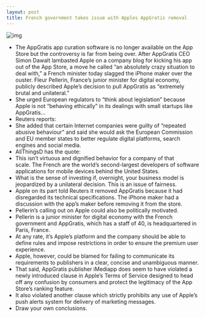 ```yaml
---
layout: post
title: French government takes issue with Apples AppGratis removal
---
```

![img](http://media.idownloadblog.com/wp-content/uploads/2013/04/AppGratis-teaser1.jpg)
* The AppGratis app curation software is no longer available on the App Store but the controversy is far from being over. After AppGratis CEO Simon Dawalt lambasted Apple on a company blog for kicking his app out of the App Store, a move he called “an absolutely crazy situation to deal with,” a French minister today slagged the iPhone maker over the ouster. Fleur Pellerin, France’s junior minister for digital economy, publicly described Apple’s decision to pull AppGratis as “extremely brutal and unilateral.”
* She urged European regulators to “think about legislation” because Apple is not “behaving ethically” in its dealings with small startups like AppGratis…
* Reuters reports:
* She added that certain Internet companies were guilty of “repeated abusive behaviour” and said she would ask the European Commission and EU member states to better regulate digital platforms, search engines and social media.
* AllThingsD has the quote:
* This isn’t virtuous and dignified behavior for a company of that scale. The French are the world’s second-largest developers of software applications for mobile devices behind the United States.
* What is the sense of investing if, overnight, your business model is jeopardized by a unilateral decision. This is an issue of fairness.
* Apple on its part told Reuters it removed AppGratis because it had disregarded its technical specifications. The iPhone maker had a discussion with the app’s maker before removing it from the store.
* Pellerin’s calling out on Apple could also be politically motivated.
* Pellerin is a junior minister for digital economy with the French government and AppGratis, which has a staff of 40, is headquartered in Paris, France.
* At any rate, it’s Apple’s platform and the company should be able to define rules and impose restrictions in order to ensure the premium user experience.
* Apple, however, could be blamed for failing to communicate its requirements to publishers in a clear, concise and unambiguous manner.
* That said, AppGratis publisher iMediapp does seem to have violated a newly introduced clause in Apple’s Terms of Service designed to head off any confusion by consumers and protect the legitimacy of the App Store’s ranking feature.
* It also violated another clause which strictly prohibits any use of Apple’s push alerts system for delivery of marketing messages.
* Draw your own conclusions.

